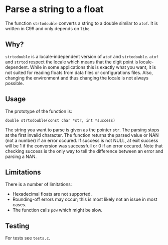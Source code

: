 # Parse a string to a float

The function `strtodouble` converts a string to a double similar to `atof`. It
is written in C99 and only depends on `libc`.


## Why?

`strtodouble` is a locale-independent version of `atof` and `strtodouble`.
`atof` and `strtod` respect the locale which means that the digit point is
locale-dependent. While in some applications this is exactly what you want, it
is not suited for reading floats from data files or configurations files. Also,
changing the environment and thus changing the locale is not always possible.


## Usage

The prototype of the function is:
```
double strtodouble(const char *str, int *success)
```
The string you want to parse is given as the pointer `str`. The parsing stops
at the first invalid character. The function returns the parsed value or NAN
(not a number) if an error occured. If success is not NULL, at exit success
will be 1 if the conversion was successfull or 0 if an error occured. Note that
checking success is the only way to tell the difference between an error and
parsing a NAN.


## Limitations

There is a number of limitations:
 - Hexadecimal floats are not supported.
 - Rounding-off errors may occur; this is most likely not an issue in most cases.
 - The function calls `pow` which might be slow.

## Testing

For tests see `tests.c`.
